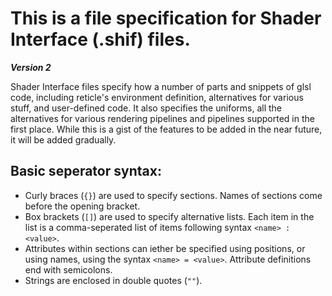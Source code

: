 # This is a file specification for Shader Interface (.shif) files. 
**_Version 2_**

Shader Interface files specify how a number of parts and snippets of glsl code, including reticle's environment definition, alternatives for various stuff, and user-defined code. It also specifies the uniforms, all the alternatives for various rendering pipelines and pipelines supported in the first place. While this is a gist of the features to be added in the near future, it will be added gradually.

## Basic seperator syntax:

 -  Curly braces (`{}`) are used to specify sections. Names of sections come before the opening bracket.
 -  Box brackets (`[]`) are used to specify alternative lists. Each item in the list is a comma-seperated list of items following syntax `<name> : <value>`.
 -  Attributes within sections can iether be specified using positions, or using names, using the syntax `<name> = <value>`. Attribute definitions end with semicolons.
 -  Strings are enclosed in double quotes (`""`).
